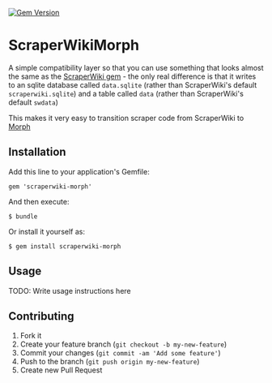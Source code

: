 [![Gem Version](https://badge.fury.io/rb/scraperwiki-morph.png)](http://badge.fury.io/rb/scraperwiki-morph)

# ScraperWikiMorph

A simple compatibility layer so that you can use something that looks almost the same as the [ScraperWiki gem](http://rubygems.org/gems/scraperwiki) - the only real difference is that it writes to an sqlite database called `data.sqlite` (rather than ScraperWiki's default `scraperwiki.sqlite`) and a table called `data` (rather than ScraperWiki's default `swdata`)

This makes it very easy to transition scraper code from ScraperWiki to [Morph](http://morph.io)

## Installation

Add this line to your application's Gemfile:

    gem 'scraperwiki-morph'

And then execute:

    $ bundle

Or install it yourself as:

    $ gem install scraperwiki-morph

## Usage

TODO: Write usage instructions here

## Contributing

1. Fork it
2. Create your feature branch (`git checkout -b my-new-feature`)
3. Commit your changes (`git commit -am 'Add some feature'`)
4. Push to the branch (`git push origin my-new-feature`)
5. Create new Pull Request

